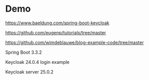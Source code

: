 # Demo

https://www.baeldung.com/spring-boot-keycloak

https://github.com/eugenp/tutorials/tree/master

https://github.com/wimdeblauwe/blog-example-code/tree/master

Spring Boot 3.3.2

Keycloak 24.0.4 login example

Keycloak server 25.0.2

